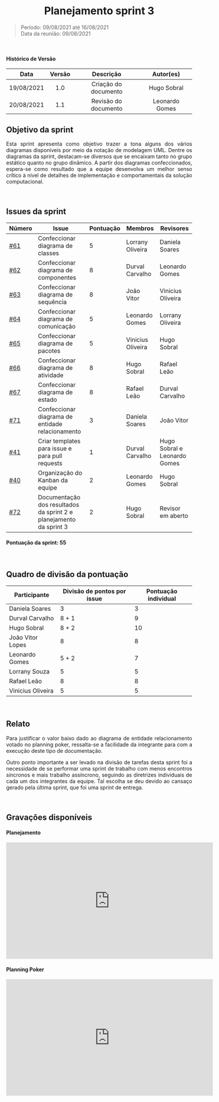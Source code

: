 # <center> Planejamento sprint 3
> Período: 09/08/2021 até 16/08/2021  
> Data da reunião: 09/08/2021

<br/>

<div align="justify">

#### Histórico de Versão

|    Data    | Versão |      Descrição       |     Autor(es)     |
| :--------: | :----: | :------------------: | :---------------: |
| 19/08/2021 |  1.0   | Criação do documento | Hugo Sobral |
| 20/08/2021 |  1.1   | Revisão do documento | Leonardo Gomes |

## Objetivo da sprint
Esta sprint apresenta como objetivo trazer a tona alguns dos vários diagramas disponíveis por meio da notação de modelagem UML. Dentre os diagramas da sprint, destacam-se diversos que se encaixam tanto no grupo estático quanto no grupo dinâmico. A partir dos diagramas confeccionados, espera-se como resultado que a equipe desenvolva um melhor senso crítico à nível de detalhes de implementação e comportamentais da solução computacional.

<br/>

## Issues da sprint

| Número | Issue | Pontuação | Membros | Revisores |
| -- | -- | -- | -- | -- |
| [#61](https://github.com/UnBArqDsw2021-1/2021.1_G01_Animalesco_docs/issues/61) | Confeccionar diagrama de classes | 5 | Lorrany Oliveira | Daniela Soares |
| [#62](https://github.com/UnBArqDsw2021-1/2021.1_G01_Animalesco_docs/issues/62) | Confeccionar diagrama de componentes | 8 | Durval Carvalho | Leonardo Gomes |
| [#63](https://github.com/UnBArqDsw2021-1/2021.1_G01_Animalesco_docs/issues/63) | Confeccionar diagrama de sequência | 8 | João Vitor | Vinicius Oliveira |
| [#64](https://github.com/UnBArqDsw2021-1/2021.1_G01_Animalesco_docs/issues/64) | Confeccionar diagrama de comunicação | 5 | Leonardo Gomes | Lorrany Oliveira |
| [#65](https://github.com/UnBArqDsw2021-1/2021.1_G01_Animalesco_docs/issues/65) | Confeccionar diagrama de pacotes | 5 | Vinicius Oliveira | Hugo Sobral |
| [#66](https://github.com/UnBArqDsw2021-1/2021.1_G01_Animalesco_docs/issues/66) | Confeccionar diagrama de atividade | 8 | Hugo Sobral | Rafael Leão |
| [#67](https://github.com/UnBArqDsw2021-1/2021.1_G01_Animalesco_docs/issues/67) | Confeccionar diagrama de estado | 8 | Rafael Leão | Durval Carvalho |
| [#71](https://github.com/UnBArqDsw2021-1/2021.1_G01_Animalesco_docs/issues/71) | Confeccionar diagrama de entidade relacionamento | 3 | Daniela Soares | João Vitor |
| [#41](https://github.com/UnBArqDsw2021-1/2021.1_G01_Animalesco_docs/issues/41) | Criar templates para issue e para pull requests  | 1 | Durval Carvalho | Hugo Sobral e Leonardo Gomes |
| [#40](https://github.com/UnBArqDsw2021-1/2021.1_G01_Animalesco_docs/issues/40) | Organização do Kanban da equipe  | 2 | Leonardo Gomes | Hugo Sobral |
| [#72](https://github.com/UnBArqDsw2021-1/2021.1_G01_Animalesco_docs/issues/72) | Documentação dos resultados da sprint 2 e planejamento da sprint 3 | 2 | Hugo Sobral | Revisor em aberto |


#### Pontuação da sprint: 55

<br/>

## Quadro de divisão da pontuação

| Participante | Divisão de pontos por issue | Pontuação individual |
| -- | -- | -- |
| Daniela Soares    | 3 | 3 |
| Durval Carvalho   | 8 + 1 | 9 |
| Hugo Sobral       | 8 + 2| 10 |
| João Vitor Lopes  | 8 | 8 |
| Leonardo Gomes    | 5 + 2 | 7 |
| Lorrany Souza     | 5 | 5 |
| Rafael Leão       | 8 | 8 |
| Vinicius Oliveira | 5 | 5 |


<br/>

## Relato

Para justificar o valor baixo dado ao diagrama de entidade relacionamento votado no planning poker, ressalta-se a facilidade da integrante para com a execução deste tipo de documentação.

Outro ponto importante a ser levado na divisão de tarefas desta sprint foi a necessidade de se performar uma sprint de trabalho com menos encontros síncronos e mais trabalho assíncrono, seguindo as diretrizes individuais de cada um dos integrantes da equipe. Tal escolha se deu devido ao cansaço gerado pela última sprint, que foi uma sprint de entrega.


<br/>

## Gravações disponíveis
#### Planejamento
<iframe width="560" height="315" src="https://www.youtube.com/embed/LCCNx6AAyiw" title="YouTube video player" frameborder="0" allow="accelerometer; autoplay; clipboard-write; encrypted-media; gyroscope; picture-in-picture" allowfullscreen></iframe>

#### Planning Poker
<iframe width="560" height="315" src="https://www.youtube.com/embed/ahXiz8or77U" title="YouTube video player" frameborder="0" allow="accelerometer; autoplay; clipboard-write; encrypted-media; gyroscope; picture-in-picture" allowfullscreen></iframe>

</div>